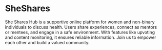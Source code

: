 # SheShares
She Shares Hub is a supportive online platform for women and non-binary individuals to discuss health. Users share experiences, connect as mentors or mentees, and engage in a safe environment. With features like upvoting and content monitoring, it ensures reliable information. Join us to empower each other and build a valued community.
